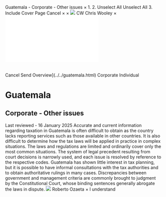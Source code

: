 Guatemala - Corporate - Other issues
×
1.
2.
Unselect All
Unselect All
3.
Include Cover Page
Cancel
×
×
![](../../-/media/world-wide-tax-summaries/attachments/global---chris-wooley.ashx%3Frev=ac5e5f3223b34096b1afc2a6009c7320&revision=ac5e5f32-23b3-4096-b1af-c2a6009c7320&hash=859B7ADC84DC2CBEC9760E9E6EE7DE6D0A8BFCDF)
CW
Chris Wooley
×
![](other-issues.html)
######
Cancel
Send
Overview](../../guatemala.html)
Corporate
Individual
# Guatemala
## Corporate - Other issues
Last reviewed - 16 January 2025
Accurate and current information regarding taxation in Guatemala is often difficult to obtain as the country lacks reporting services such as those available in other countries. It is also difficult to determine how the tax laws will be applied in practice in complex situations. The laws and regulations are limited and ordinarily cover only the most common situations. The system of legal precedent resulting from court decisions is narrowly used, and each issue is resolved by reference to the respective codes. Guatemala has shown little interest in tax planning, but it is possible to have informal consultations with the tax authorities and to obtain authoritative rulings in many cases. Discrepancies between government and management criteria are commonly brought to judgment by the Constitutional Court, whose binding sentences generally abrogate the laws in dispute.
![](../../-/media/world-wide-tax-summaries/guatemalaroberto-estuardo-ozaetaguatemala--roberto-ozaetajpg20200707161242252.ashx%3Frev=d15c2b7b4be340d5ad7ac33d4977cc27&revision=d15c2b7b-4be3-40d5-ad7a-c33d4977cc27&hash=BE053AD2CE83D42271EA01B1E8E885D86833AE18)
Roberto Ozaeta
×
I understand
